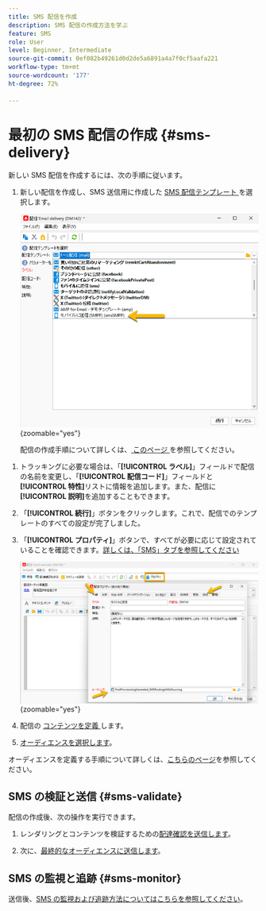 ```yaml
---
title: SMS 配信を作成
description: SMS 配信の作成方法を学ぶ
feature: SMS
role: User
level: Beginner, Intermediate
source-git-commit: 0ef082b49261d0d2de5a6891a4a7f0cf5aafa221
workflow-type: tm+mt
source-wordcount: '177'
ht-degree: 72%

---
```



# 最初の SMS 配信の作成 {#sms-delivery}

新しい SMS 配信を作成するには、次の手順に従います。

1. 新しい配信を作成し、SMS 送信用に作成した [SMS 配信テンプレート ](sms-mid-sourcing.md#sms-delivery-template) を選択します。

   ![](assets/sms_create.png){zoomable="yes"}

   配信の作成手順について詳しくは、[ このページ ](../../start/create-message.md) を参照してください。

<!-- * For standalone instance,  [learn more here](sms-standalone-instance.md#sms-delivery-template).
* For mid-sourcing infrastructure, -->

1. トラッキングに必要な場合は、「**[!UICONTROL ラベル]**」フィールドで配信の名前を変更し、「**[!UICONTROL 配信コード]**」フィールドと&#x200B;**[!UICONTROL 特性]**&#x200B;リストに情報を追加します。また、配信に&#x200B;**[!UICONTROL 説明]**&#x200B;を追加することもできます。

1. 「**[!UICONTROL 続行]**」ボタンをクリックします。これで、配信でのテンプレートのすべての設定が完了しました。

1. 「**[!UICONTROL プロパティ]**」ボタンで、すべてが必要に応じて設定されていることを確認できます。[詳しくは、「SMS」タブを参照してください](sms-delivery-settings.md#sms-tab)

   ![](assets/sms_settings.png){zoomable="yes"}

1. 配信の [ コンテンツを定義 ](sms-content.md) します。

1. [オーディエンスを選択します](sms-audience.md)。

オーディエンスを定義する手順について詳しくは、[こちらのページ](../../audiences/create-audiences.md)を参照してください。

## SMS の検証と送信 {#sms-validate}

配信の作成後、次の操作を実行できます。

1. レンダリングとコンテンツを検証するための[配達確認を送信します](sms-proofs.md)。

1. 次に、[最終的なオーディエンスに送信します](sms-send.md)。

## SMS の監視と追跡 {#sms-monitor}

送信後、[SMS の監視および追跡方法についてはこちらを参照してください](sms-monitor.md)。


